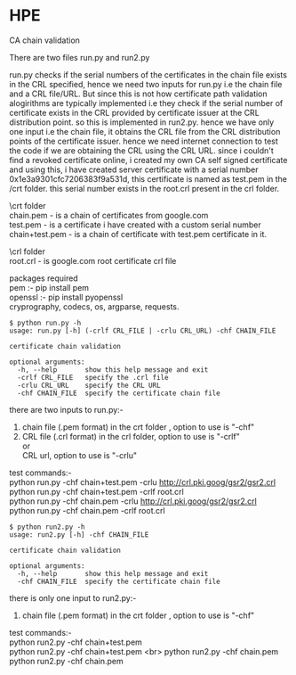 # HPE
CA chain validation

There are two files run.py and run2.py

run.py checks if the serial numbers of the certificates in the chain file exists in the CRL specified, hence we need two inputs for run.py i.e the chain file and a CRL file/URL. But since this is not how certificate path validation alogirithms are typically implemented i.e they check if the serial number of certificate exists in the CRL provided by certificate issuer at the CRL distribution point. so this is implemented in run2.py. hence we have only one input i.e the chain file, it obtains the CRL file from the CRL distribution points of the certificate issuer. 
hence we need internet connection to test the code if we are obtaining the CRL using the CRL URL.
since i couldn't find a revoked certificate online, i created my own CA self signed certificate and using this, i have created server certificate with a serial number 0x1e3a9301cfc7206383f9a531d, this certificate is named as test.pem in the /crt folder. this serial number exists in the root.crl present in the crl folder.

\crt folder \
chain.pem - is a chain of certificates from google.com \
test.pem - is a certificate i have created with a custom serial number \
chain+test.pem - is a chain of certificate with test.pem certificate in it.

\crl folder \
root.crl - is google.com root certificate crl file

packages required \
pem :- pip install pem \
openssl :- pip install pyopenssl \
cryprography, codecs, os, argparse, requests.

```
$ python run.py -h
usage: run.py [-h] (-crlf CRL_FILE | -crlu CRL_URL) -chf CHAIN_FILE

certificate chain validation

optional arguments:
  -h, --help       show this help message and exit
  -crlf CRL_FILE   specify the .crl file
  -crlu CRL_URL    specify the CRL URL
  -chf CHAIN_FILE  specify the certificate chain file
```

there are two inputs to run.py:- <br>
1) chain file (.pem format) in the crt folder , option to use is "-chf" <br>
2) CRL file (.crl format) in the crl folder, option to use is "-crlf" <br>
 or <br>
   CRL url, option to use is "-crlu" <br>

test commands:- <br>
python run.py -chf chain+test.pem -crlu http://crl.pki.goog/gsr2/gsr2.crl <br>
python run.py -chf chain+test.pem -crlf root.crl <br>
python run.py -chf chain.pem -crlu http://crl.pki.goog/gsr2/gsr2.crl <br>
python run.py -chf chain.pem -crlf root.crl <br>


```
$ python run2.py -h
usage: run2.py [-h] -chf CHAIN_FILE

certificate chain validation

optional arguments:
  -h, --help       show this help message and exit
  -chf CHAIN_FILE  specify the certificate chain file
```

there is only one input to run2.py:- <br>
1) chain file (.pem format) in the crt folder , option to use is "-chf" <br>

test commands:- <br>
python run2.py -chf chain+test.pem <br>
python run2.py -chf chain+test.pem \<br>
python run2.py -chf chain.pem <br>
python run2.py -chf chain.pem <br>
